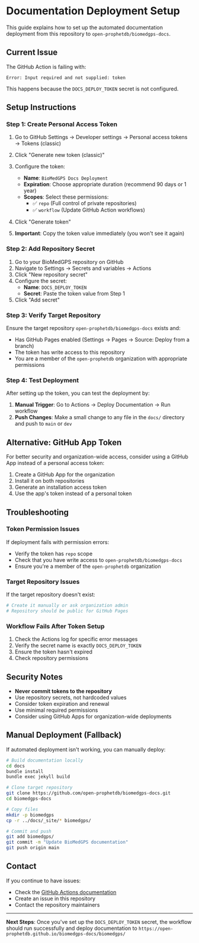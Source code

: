 # Documentation Deployment Setup

This guide explains how to set up the automated documentation deployment from this repository to `open-prophetdb/biomedgps-docs`.

## Current Issue

The GitHub Action is failing with:
```
Error: Input required and not supplied: token
```

This happens because the `DOCS_DEPLOY_TOKEN` secret is not configured.

## Setup Instructions

### Step 1: Create Personal Access Token

1. Go to GitHub Settings → Developer settings → Personal access tokens → Tokens (classic)
2. Click "Generate new token (classic)"
3. Configure the token:
   - **Name**: `BioMedGPS Docs Deployment`
   - **Expiration**: Choose appropriate duration (recommend 90 days or 1 year)
   - **Scopes**: Select these permissions:
     - ✅ `repo` (Full control of private repositories)
     - ✅ `workflow` (Update GitHub Action workflows)

4. Click "Generate token"
5. **Important**: Copy the token value immediately (you won't see it again)

### Step 2: Add Repository Secret

1. Go to your BioMedGPS repository on GitHub
2. Navigate to Settings → Secrets and variables → Actions
3. Click "New repository secret"
4. Configure the secret:
   - **Name**: `DOCS_DEPLOY_TOKEN`
   - **Secret**: Paste the token value from Step 1
5. Click "Add secret"

### Step 3: Verify Target Repository

Ensure the target repository `open-prophetdb/biomedgps-docs` exists and:
- Has GitHub Pages enabled (Settings → Pages → Source: Deploy from a branch)
- The token has write access to this repository
- You are a member of the `open-prophetdb` organization with appropriate permissions

### Step 4: Test Deployment

After setting up the token, you can test the deployment by:

1. **Manual Trigger**: Go to Actions → Deploy Documentation → Run workflow
2. **Push Changes**: Make a small change to any file in the `docs/` directory and push to `main` or `dev`

## Alternative: GitHub App Token

For better security and organization-wide access, consider using a GitHub App instead of a personal access token:

1. Create a GitHub App for the organization
2. Install it on both repositories
3. Generate an installation access token
4. Use the app's token instead of a personal token

## Troubleshooting

### Token Permission Issues
If deployment fails with permission errors:
- Verify the token has `repo` scope
- Check that you have write access to `open-prophetdb/biomedgps-docs`
- Ensure you're a member of the `open-prophetdb` organization

### Target Repository Issues
If the target repository doesn't exist:
```bash
# Create it manually or ask organization admin
# Repository should be public for GitHub Pages
```

### Workflow Fails After Token Setup
1. Check the Actions log for specific error messages
2. Verify the secret name is exactly `DOCS_DEPLOY_TOKEN`
3. Ensure the token hasn't expired
4. Check repository permissions

## Security Notes

- **Never commit tokens to the repository**
- Use repository secrets, not hardcoded values
- Consider token expiration and renewal
- Use minimal required permissions
- Consider using GitHub Apps for organization-wide deployments

## Manual Deployment (Fallback)

If automated deployment isn't working, you can manually deploy:

```bash
# Build documentation locally
cd docs
bundle install
bundle exec jekyll build

# Clone target repository
git clone https://github.com/open-prophetdb/biomedgps-docs.git
cd biomedgps-docs

# Copy files
mkdir -p biomedgps
cp -r ../docs/_site/* biomedgps/

# Commit and push
git add biomedgps/
git commit -m "Update BioMedGPS documentation"
git push origin main
```

## Contact

If you continue to have issues:
- Check the [GitHub Actions documentation](https://docs.github.com/en/actions)
- Create an issue in this repository
- Contact the repository maintainers

---

**Next Steps**: Once you've set up the `DOCS_DEPLOY_TOKEN` secret, the workflow should run successfully and deploy documentation to `https://open-prophetdb.github.io/biomedgps-docs/biomedgps/`